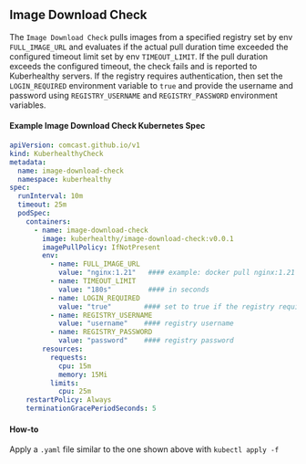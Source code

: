 ## Image Download Check
The `Image Download Check` pulls images from a specified registry set by env `FULL_IMAGE_URL` and evaluates if the actual pull duration time exceeded the configured timeout limit set by env `TIMEOUT_LIMIT`. If the pull duration exceeds the configured timeout, the check fails and is reported to Kuberhealthy servers. If the registry requires authentication, then set the `LOGIN_REQUIRED` environment variable to `true` and provide the username and password using `REGISTRY_USERNAME` and `REGISTRY_PASSWORD` environment variables.

#### Example Image Download Check Kubernetes Spec

```yaml
apiVersion: comcast.github.io/v1
kind: KuberhealthyCheck
metadata:
  name: image-download-check
  namespace: kuberhealthy
spec:
  runInterval: 10m
  timeout: 25m
  podSpec:
    containers:
      - name: image-download-check
        image: kuberhealthy/image-download-check:v0.0.1
        imagePullPolicy: IfNotPresent
        env:
          - name: FULL_IMAGE_URL
            value: "nginx:1.21"   #### example: docker pull nginx:1.21
          - name: TIMEOUT_LIMIT
            value: "180s"         #### in seconds
          - name: LOGIN_REQUIRED
            value: "true"        #### set to true if the registry requires login
          - name: REGISTRY_USERNAME
            value: "username"    #### registry username
          - name: REGISTRY_PASSWORD
            value: "password"    #### registry password
        resources:
          requests:
            cpu: 15m
            memory: 15Mi
          limits:
            cpu: 25m
    restartPolicy: Always
    terminationGracePeriodSeconds: 5
```

#### How-to

Apply a `.yaml` file similar to the one shown above with `kubectl apply -f`
